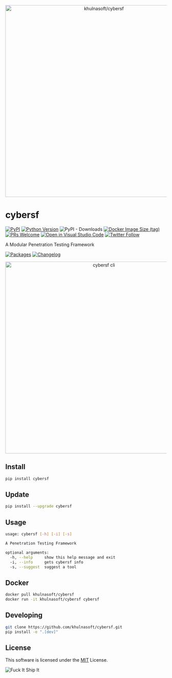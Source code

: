 <p align="center">
  <img src="https://raw.githubusercontent.com/khulnasoft/cybersf/main/images/cybersf.png" width="600px" alt="khulnasoft/cybersf" />
</p>

# cybersf

[![PyPI](https://img.shields.io/pypi/v/cybersf?color=orange&logo=pypi&logoColor=orange&style=flat-square)](https://pypi.org/project/cybersf/)
[![Python Version](https://img.shields.io/badge/python-3.7%2B-blue?logo=python&style=flat-square)](https://www.python.org/downloads/)
![PyPI - Downloads](https://img.shields.io/pypi/dm/cybersf?style=flat-square)
[![Docker Image Size (tag)](https://img.shields.io/docker/image-size/khulnasoft/cybersf/latest?style=flat-square)](https://hub.docker.com/r/khulnasoft/cybersf)
[![PRs Welcome](https://img.shields.io/badge/PRs-welcome-organge.svg?logo=git&logoColor=organge&style=flat-square)](http://makeapullrequest.com)
[![Open in Visual Studio Code](https://img.shields.io/badge/VSCode-Open-0098FF?style=flat-square)](https://open.vscode.dev/khulnasoft/cybersf)
[![Twitter Follow](https://img.shields.io/twitter/follow/cybersf_team?color=blue&style=flat-square)](https://twitter.com/cybersf_team)

A Modular Penetration Testing Framework

[![Packages](https://img.shields.io/badge/PACKAGES.md-red?style=flat-square)](https://github.com/khulnasoft/cybersf/blob/main/PACKAGES.md)
[![Changelog](https://img.shields.io/badge/CHANGELOG.md-red?style=flat-square)](https://github.com/khulnasoft/cybersf/blob/main/CHANGELOG.md)

<p align="center">
  <img src="https://raw.githubusercontent.com/khulnasoft/cybersf/main/images/cli.png" width="600px" alt="cybersf cli" />
</p>

## Install

```bash
pip install cybersf
```

## Update

```bash
pip install --upgrade cybersf
```

## Usage

```bash
usage: cybersf [-h] [-i] [-s]

A Penetration Testing Framework

optional arguments:
  -h, --help     show this help message and exit
  -i, --info     gets cybersf info
  -s, --suggest  suggest a tool
```

## Docker

```bash
docker pull khulnasoft/cybersf
docker run -it khulnasoft/cybersf cybersf
```

## Developing

```bash
git clone https://github.com/khulnasoft/cybersf.git
pip install -e ".[dev]"
```

## License

This software is licensed under the [MIT](https://github.com/khulnasoft/cybersf/blob/main/LICENSE) License.

![Fuck It Ship It](https://img.shields.io/badge/fuck%20it-ship%20it-blue?style=flat-square)
